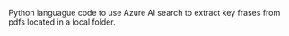Python languague code to use Azure AI search to extract key frases from pdfs located in a local folder.
